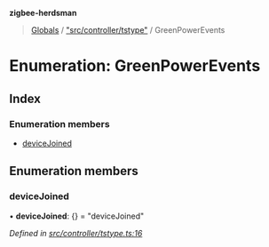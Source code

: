 **zigbee-herdsman**

> [Globals](../README.md) / ["src/controller/tstype"](../modules/_src_controller_tstype_.md) / GreenPowerEvents

# Enumeration: GreenPowerEvents

## Index

### Enumeration members

* [deviceJoined](_src_controller_tstype_.greenpowerevents.md#devicejoined)

## Enumeration members

### deviceJoined

•  **deviceJoined**: {} = "deviceJoined"

*Defined in [src/controller/tstype.ts:16](https://github.com/Koenkk/zigbee-herdsman/blob/master/src/src/controller/tstype.ts#L16)*
